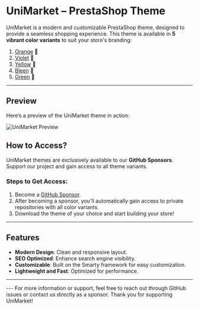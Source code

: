 # UniMarket – PrestaShop Theme

UniMarket is a modern and customizable PrestaShop theme, designed to provide a seamless shopping experience. This theme is available in **5 vibrant color variants** to suit your store's branding:

1. [Orange](https://github.com/phirebase/unimarket_orange) 🍊
2. [Violet](https://github.com/phirebase/unimarket_violet) 🌸
3. [Yellow](https://github.com/phirebase/unimarket_yellow) 🌟
4. [Bleen](https://github.com/phirebase/unimarket_bleen) 🌊
5. [Green](https://github.com/phirebase/unimarket_green) 🌿

---
## Preview
Here’s a preview of the UniMarket theme in action:

![UniMarket Preview](assets/screenshot.png)

## How to Access?

UniMarket themes are exclusively available to our **GitHub Sponsors**. Support our project and gain access to all theme variants.

### Steps to Get Access:
1. Become a [GitHub Sponsor](https://github.com/sponsors/phirebase).
2. After becoming a sponsor, you'll automatically gain access to private repositories with all color variants.
3. Download the theme of your choice and start building your store!

---

## Features
- **Modern Design**: Clean and responsive layout.
- **SEO Optimized**: Enhance search engine visibility.
- **Customizable**: Built on the Smarty framework for easy customization.
- **Lightweight and Fast**: Optimized for performance.

---

<!--## Screenshots
![Preview of UniMarket](https://via.placeholder.com/800x400)  
_Example of UniMarket in action. Screenshot or GIF here._--!>

---

For more information or support, feel free to reach out through GitHub issues or contact us directly as a sponsor. Thank you for supporting UniMarket!
